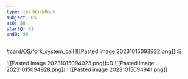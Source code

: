 ```yaml
---
type: zealWorkBook
subject: OS
atQ: 88
startQ: 81
endQ: 96
---
```

#card/OS/fork_system_call
![[Pasted image 20231015093922.png]]::B <!--SR:!2023-11-17,6,250-->

![[Pasted image 20231015094023.png]]::D <!--SR:!2023-11-16,17,290-->
![[Pasted image 20231015094928.png]]::![[Pasted image 20231015094941.png]] <!--SR:!2023-11-13,14,290-->